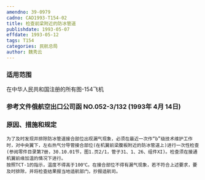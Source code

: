 ```yaml
---
amendno: 39-0979
cadno: CAD1993-T154-02
title: 检查前梁附近的防冰管道
publishdate: 1993-05-07
effdate: 1993-05-12
tags: T154
categories: 民航总局
author: 魏秀云
---
```


### 适用范围 
在中华人民共和国注册的所有图-154飞机

### 参考文件俄航空出口公司函 NO.052-3/132 (1993年 4月 14日) 

### 原因、措施和规定 
    为了及时发现并排除防冰管道接合部位出现漏气现象，必须在最近一次作“b”级技术维护工作时，对中央翼下，左右热气分导管接合部位(在机翼前梁腹板附近的防冰管道上)进行一次性检查(参阅零件目录第7册，30.10.01节，图1.页2/1，管子31、1、26、组件XI)。检查须在接通机翼前缘加温的情况下进行。 
    按照TCT-1的指示，温度不得高于100℃。在接合部位不得有漏气现象，若不符合上述要求，要及时排除，并将检查结果报当地适航部门，抄报适航司。 
  


